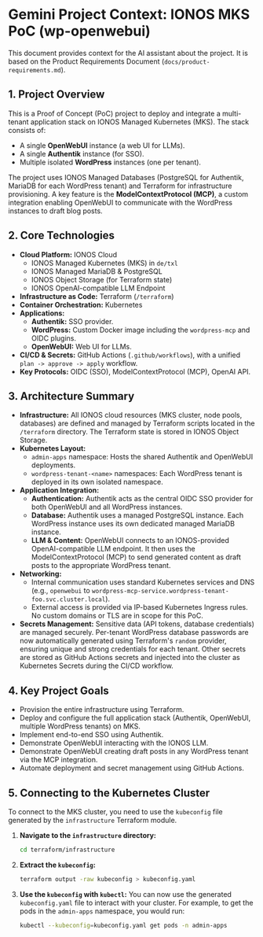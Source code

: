 # Gemini Project Context: IONOS MKS PoC (wp-openwebui)

This document provides context for the AI assistant about the project. It is based on the Product Requirements Document (`docs/product-requirements.md`).

## 1. Project Overview

This is a Proof of Concept (PoC) project to deploy and integrate a multi-tenant application stack on IONOS Managed Kubernetes (MKS). The stack consists of:
- A single **OpenWebUI** instance (a web UI for LLMs).
- A single **Authentik** instance (for SSO).
- Multiple isolated **WordPress** instances (one per tenant).

The project uses IONOS Managed Databases (PostgreSQL for Authentik, MariaDB for each WordPress tenant) and Terraform for infrastructure provisioning. A key feature is the **ModelContextProtocol (MCP)**, a custom integration enabling OpenWebUI to communicate with the WordPress instances to draft blog posts.

## 2. Core Technologies

- **Cloud Platform:** IONOS Cloud
  - IONOS Managed Kubernetes (MKS) in `de/txl`
  - IONOS Managed MariaDB & PostgreSQL
  - IONOS Object Storage (for Terraform state)
  - IONOS OpenAI-compatible LLM Endpoint
- **Infrastructure as Code:** Terraform (`/terraform`)
- **Container Orchestration:** Kubernetes
- **Applications:**
  - **Authentik:** SSO provider.
  - **WordPress:** Custom Docker image including the `wordpress-mcp` and OIDC plugins.
  - **OpenWebUI:** Web UI for LLMs.
- **CI/CD & Secrets:** GitHub Actions (`.github/workflows`), with a unified `plan -> approve -> apply` workflow.
- **Key Protocols:** OIDC (SSO), ModelContextProtocol (MCP), OpenAI API.

## 3. Architecture Summary

- **Infrastructure:** All IONOS cloud resources (MKS cluster, node pools, databases) are defined and managed by Terraform scripts located in the `/terraform` directory. The Terraform state is stored in IONOS Object Storage.
- **Kubernetes Layout:**
  - `admin-apps` namespace: Hosts the shared Authentik and OpenWebUI deployments.
  - `wordpress-tenant-<name>` namespaces: Each WordPress tenant is deployed in its own isolated namespace.
- **Application Integration:**
  - **Authentication:** Authentik acts as the central OIDC SSO provider for both OpenWebUI and all WordPress instances.
  - **Database:** Authentik uses a managed PostgreSQL instance. Each WordPress instance uses its own dedicated managed MariaDB instance.
  - **LLM & Content:** OpenWebUI connects to an IONOS-provided OpenAI-compatible LLM endpoint. It then uses the ModelContextProtocol (MCP) to send generated content as draft posts to the appropriate WordPress tenant.
- **Networking:**
  - Internal communication uses standard Kubernetes services and DNS (e.g., `openwebui` to `wordpress-mcp-service.wordpress-tenant-foo.svc.cluster.local`).
  - External access is provided via IP-based Kubernetes Ingress rules. No custom domains or TLS are in scope for this PoC.
- **Secrets Management:** Sensitive data (API tokens, database credentials) are managed securely. Per-tenant WordPress database passwords are now automatically generated using Terraform's `random` provider, ensuring unique and strong credentials for each tenant. Other secrets are stored as GitHub Actions secrets and injected into the cluster as Kubernetes Secrets during the CI/CD workflow.

## 4. Key Project Goals

- Provision the entire infrastructure using Terraform.
- Deploy and configure the full application stack (Authentik, OpenWebUI, multiple WordPress tenants) on MKS.
- Implement end-to-end SSO using Authentik.
- Demonstrate OpenWebUI interacting with the IONOS LLM.
- Demonstrate OpenWebUI creating draft posts in any WordPress tenant via the MCP integration.
- Automate deployment and secret management using GitHub Actions.

## 5. Connecting to the Kubernetes Cluster

To connect to the MKS cluster, you need to use the `kubeconfig` file generated by the `infrastructure` Terraform module.

1.  **Navigate to the `infrastructure` directory:**
    ```bash
    cd terraform/infrastructure
    ```

2.  **Extract the `kubeconfig`:**
    ```bash
    terraform output -raw kubeconfig > kubeconfig.yaml
    ```

3.  **Use the `kubeconfig` with `kubectl`:**
    You can now use the generated `kubeconfig.yaml` file to interact with your cluster. For example, to get the pods in the `admin-apps` namespace, you would run:
    ```bash
    kubectl --kubeconfig=kubeconfig.yaml get pods -n admin-apps
    ```
